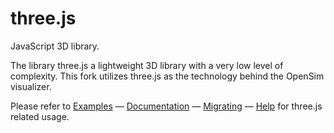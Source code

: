 # three.js
JavaScript 3D library.

The library three.js a lightweight 3D library with a very low level of complexity. This fork utilizes three.js as the technology behind the OpenSim visualizer.

Please refer to [Examples](http://threejs.org/examples/) — [Documentation](http://threejs.org/docs/) — [Migrating](https://github.com/mrdoob/three.js/wiki/Migration) — [Help](http://stackoverflow.com/questions/tagged/three.js) for three.js related usage.
